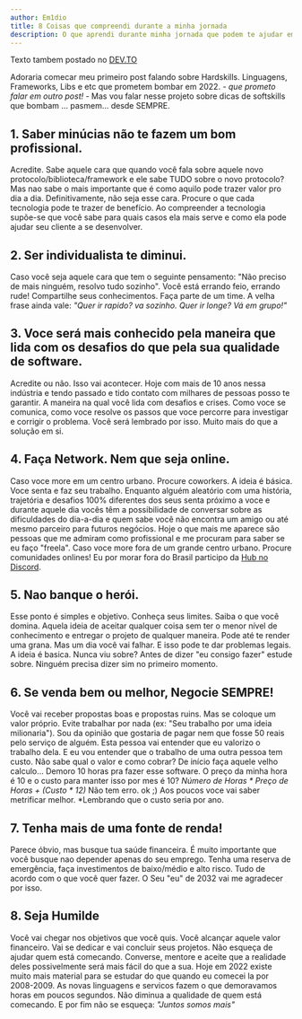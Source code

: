 ```yaml
---
author: Em1dio
title: 8 Coisas que compreendi durante a minha jornada
description: O que aprendi durante minha jornada que podem te ajudar em 2022
---
```


Texto tambem postado no [DEV.TO](https://dev.to/em1dio/pt-br-coisas-que-aprendi-durante-minha-jornada-que-podem-te-ajudar-em-2022-4ai1)

Adoraria comecar meu primeiro post falando sobre Hardskills. Linguagens, Frameworks, Libs e etc que prometem bombar em 2022. _- que prometo falar em outro post! -_ Mas vou falar nesse projeto sobre dicas de softskills que bombam ... pasmem... desde SEMPRE.


## 1. Saber minúcias não te fazem um bom profissional.
Acredite. Sabe aquele cara que quando você fala sobre aquele novo protocolo/biblioteca/framework e ele sabe TUDO sobre o novo protocolo? Mas nao sabe o mais importante que é como aquilo pode trazer valor pro dia a dia. Definitivamente, não seja esse cara. Procure o que cada tecnologia pode te trazer de benefício. Ao compreender a tecnologia supõe-se que você sabe para quais casos ela mais serve e como ela pode ajudar seu cliente a se desenvolver.

## 2. Ser individualista te diminui.
Caso você seja aquele cara que tem o seguinte pensamento: "Não preciso de mais ninguém, resolvo tudo sozinho". Você está errando feio, errando rude! Compartilhe seus conhecimentos. Faça parte de um time. A velha frase ainda vale: _"Quer ir rapido? va sozinho. Quer ir longe? Vá em grupo!"_

## 3. Voce será mais conhecido pela maneira que lida com os desafios do que pela sua qualidade de software.
Acredite ou não. Isso vai acontecer. Hoje com mais de 10 anos nessa indústria e tendo passado e tido contato com milhares de pessoas posso te garantir. A maneira na qual você lida com desafios e crises. Como voce se comunica, como voce resolve os passos que voce percorre para investigar e corrigir o problema. Você será lembrado por isso. Muito mais do que a solução em si.

## 4. Faça Network. Nem que seja online.
Caso voce more em um centro urbano. Procure coworkers. A ideia é básica. Voce senta e faz seu trabalho. Enquanto alguém aleatório com uma história, trajetória e desafios 100% diferentes dos seus senta próximo a voce e durante aquele dia vocês têm a possibilidade de conversar sobre as dificuldades do dia-a-dia e quem sabe você não encontra um amigo ou até mesmo parceiro para futuros negócios. Hoje o que mais me aparece são pessoas que me admiram como profissional e me procuram para saber se eu faço "freela".
Caso voce more fora de um grande centro urbano. Procure comunidades onlines! Eu por morar fora do Brasil participo da [Hub no Discord](https://ahub.tech/discord).

## 5. Nao banque o herói.
Esse ponto é simples e objetivo. Conheça seus limites.
Saiba o que você domina. Aquela ideia de aceitar qualquer coisa sem ter o menor nível de conhecimento e entregar o projeto de qualquer maneira. Pode até te render uma grana. Mas um dia você vai falhar. E isso pode te dar problemas legais. A ideia é basica. Nunca viu sobre? Antes de dizer "eu consigo fazer" estude sobre. Ninguém precisa dizer sim no primeiro momento.

## 6. Se venda bem ou melhor, Negocie SEMPRE!
Você vai receber propostas boas e propostas ruins. Mas se coloque um valor próprio. Evite trabalhar por nada (ex: "Seu trabalho por uma ideia milionaria"). Sou da opinião  que gostaria de pagar nem que fosse 50 reais pelo serviço de alguém. Esta pessoa vai entender que eu valorizo o trabalho dela. E eu vou entender que o trabalho de uma outra pessoa tem custo. Não  sabe qual o valor e como cobrar? De início faça aquele velho calculo... Demoro 10 horas pra fazer esse software. O preço da minha hora é 10 e o custo para manter isso por mes é 10?
_Número de Horas * Preço de Horas + (Custo * 12)_ 
Não tem erro. ok ;) Aos poucos voce vai saber metrificar melhor.
*Lembrando que o custo seria por ano.

## 7. Tenha mais de uma fonte de renda!
Parece óbvio, mas busque tua saúde financeira. É muito importante que você  busque nao depender apenas do seu emprego. Tenha uma reserva de emergência, faça investimentos de baixo/médio e alto risco. Tudo de acordo com o que você quer fazer. O Seu "eu" de 2032 vai me agradecer por isso.

## 8. Seja Humilde
Você vai chegar nos objetivos que você quis. Você alcançar aquele valor financeiro. Vai se dedicar e vai concluir seus projetos. Não esqueça de ajudar quem está comecando. Converse, mentore e aceite que a realidade deles possivelmente será mais fácil do que a sua. Hoje em 2022 existe muito mais material para se estudar do que quando eu comecei la por 2008-2009. As novas linguagens e servicos fazem o que demoravamos horas em poucos segundos. Não diminua a qualidade de quem está comecando. E por fim não se esqueça: _"Juntos somos mais"_

